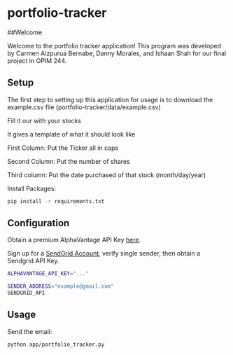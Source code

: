 # portfolio-tracker


##Welcome

Welcome to the portfolio tracker application! This program was developed by Carmen Aizpurua Bernabe, Danny Morales, and Ishaan Shah
for our final project in OPIM 244.



## Setup

The first step to setting up this application for usage is to download the example.csv file (portfolio-tracker/data/example.csv)


Fill it our with your stocks

It gives a template of what it should look like

First Column: Put the Ticker all in caps

Second Column: Put the number of shares

Third column: Put the date purchased of that stock (month/day/year)


Install Packages:

```sh
pip install -r requirements.txt
```

## Configuration

Obtain a premium AlphaVantage API Key [here](https://www.alphavantage.co/).

Sign up for a [SendGrid Account](https://sendgrid.com/), verify single sender, then obtain a Sendgrid API Key. 



```sh
ALPHAVANTAGE_API_KEY="..."

SENDER_ADDRESS="example@gmail.com"
SENDGRID_API
```



## Usage  

Send the email:

```sh
python app/portfolio_tracker.py
```



